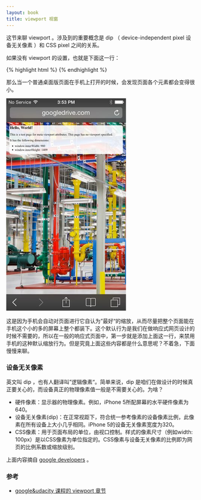```yaml
---
layout: book
title: viewport 视窗
---
```


这节来聊 viewport 。涉及到的重要概念是 dip （ device-independent pixel 设备无关像素 ）和 CSS pixel 之间的关系。

如果没有 viewport 的设置，也就是下面这一行：

{% highlight html %}
 <meta name="viewport" content="width=device-width, initial-scale=1" />
{% endhighlight %}

那么当一个普通桌面版页面在手机上打开的时候，会发现页面各个元素都会变得很小。

![](images/viewport/iphone_no_viewport.jpg)

这是因为手机会自动对页面进行它自认为”最好“的缩放，从而尽量把整个页面能在手机这个小的多的屏幕上整个都装下。这个默认行为是我们在做响应式网页设计的时候不需要的，所以在一般的响应式页面中，第一步就是添加上面这一行，来禁用手机的这种默认缩放行为。但是究竟上面这些内容都是什么意思呢？不着急，下面慢慢来聊。

### 设备无关像素

英文叫 dip ，也有人翻译叫”逻辑像素“。简单来说，dip 是咱们在做设计的时候真正要关心的，而设备真正的物理像素值一般是不需要关心的。为啥？


- 硬件像素：显示器的物理像素。例如，iPhone 5所配屏幕的水平硬件像素为640。
- 设备无关像素(dip)：在正常视距下，符合统一参考像素的设备像素比例，此像素在所有设备上大小几乎相同。iPhone 5的设备无关像素宽度为320。
- CSS像素：用于页面布局的单位，由视口控制。样式的像素尺寸（例如width: 100px）是以CSS像素为单位指定的。CSS像素与设备无关像素的比例即为网页的比例系数或缩放级别。

上面内容摘自 [google developers](https://developers.google.com/speed/docs/insights/ConfigureViewport?hl=zh-cn) 。
<!-- Take a look at the fourth answer. Without a viewport set, your content may be scaled by the browser.
https://www.udacity.com/course/viewer#!/c-ud893/l-3494350031/e-3566519000/m-3565149257

现在知道为啥要设置 viewport 了
 -->



<!-- https://www.udacity.com/course/viewer#!/c-ud893/l-3494350031/m-3495129024

DIP: device independent pixel -->

<!-- 关于 <meta name="viewport" content="width=device-width, initial-scale=1"> 这一行怎么写，还是 bootstrap 上最权威一些，见 <http://getbootstrap.com/css/> 。
要不要禁用用户缩放功能呢？见 http://www.html5rocks.com/en/mobile/responsivedesign/
It's important to note that we're not disabling the user's ability to zoom the page (which you could do by adding user-scalable=no to the content attribute), even though we're optimizing the content for small screens. It's recommended to keep user zooming enabled to keep things as accessible as possible. However, there are use cases to disable user-zooming, such as if you're including fixed positioned elements.

http://learn.shayhowe.com/advanced-html-css/responsive-web-design/
  - viewport 的知识很重要 -->



### 参考

- [google&udacity 课程的 viewport 章节](https://www.udacity.com/course/viewer#!/c-ud893/l-3494350031/m-3493209336)
